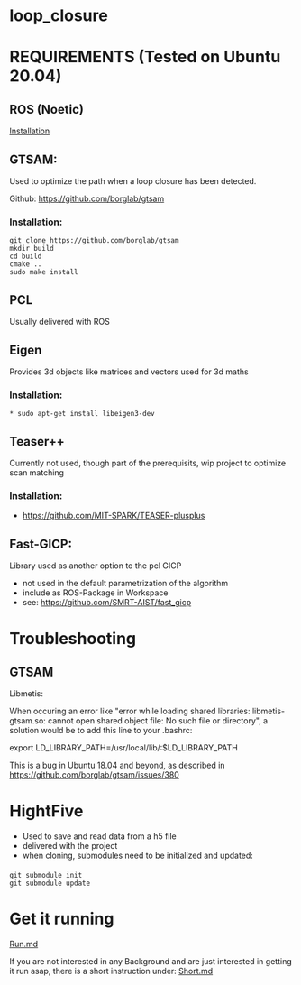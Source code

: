 # loop_closure


# REQUIREMENTS (Tested on Ubuntu 20.04)

## ROS (Noetic) ##

[Installation](http://wiki.ros.org/noetic/Installation/Ubuntu)

## GTSAM: ##


Used to optimize the path when a loop closure has been detected.

Github: https://github.com/borglab/gtsam

### Installation:

    git clone https://github.com/borglab/gtsam
    mkdir build
    cd build
    cmake ..
    sudo make install

## PCL ##

Usually delivered with ROS

## Eigen ##

Provides 3d objects like matrices and vectors used for 3d maths

### Installation:

    * sudo apt-get install libeigen3-dev

## Teaser++

Currently not used, though part of the prerequisits, wip project to optimize scan matching

### Installation:

* https://github.com/MIT-SPARK/TEASER-plusplus

## Fast-GICP:

Library used as another option to the pcl GICP

* not used in the default parametrization of the algorithm
* include as ROS-Package in Workspace
* see: https://github.com/SMRT-AIST/fast_gicp

# Troubleshooting #

## GTSAM ##

Libmetis:

When occuring an error like "error while loading shared libraries: libmetis-gtsam.so: cannot open shared object file: No such file or directory",
a solution would be to add this line to your .bashrc:

export LD_LIBRARY_PATH=/usr/local/lib/:$LD_LIBRARY_PATH

This is a bug in Ubuntu 18.04 and beyond, as described in https://github.com/borglab/gtsam/issues/380

# HightFive

* Used to save and read data from a h5 file
* delivered with the project
* when cloning, submodules need to be initialized and updated:

####
    git submodule init
    git submodule update



# Get it running

[Run.md](documentation/RUN.md)

If you are not interested in any Background and are just interested in getting it run asap, there is a short instruction under: [Short.md](documentation/SHORT.md)